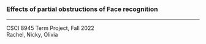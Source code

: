 ### Effects of partial obstructions of Face recognition 
-----------
CSCI 8945 Term Project, Fall 2022  
Rachel, Nicky, Olivia